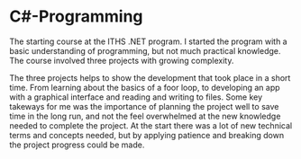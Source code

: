 # C#-Programming
The starting course at the ITHS .NET program.
I started the program with a basic understanding of programming, but not much practical knowledge. The course involved three projects with growing complexity.

The three projects helps to show the development that took place in a short time. From learning about the basics of a foor loop, to developing an app with a graphical interface and reading and writing to files. 
Some key takeways for me was the importance of planning the project well to save time in the long run, and not the feel overwhelmed at the new knowledge needed to complete the project. At the start there was a lot of new technical terms and concepts needed, but by applying patience and breaking down the project progress could be made.
